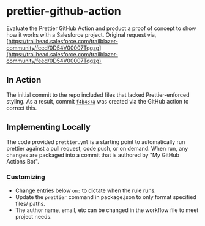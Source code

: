 # prettier-github-action

Evaluate the Prettier GitHub Action and product a proof of concept to show how it works with a Salesforce project. Original request via, [https://trailhead.salesforce.com/trailblazer-community/feed/0D54V00007Tqgzg](https://trailhead.salesforce.com/trailblazer-community/feed/0D54V00007Tqgzg)

## In Action

The initial commit to the repo included files that lacked Prettier-enforced styling. As a result, commit [`f4b437a`](https://github.com/mvogelgesang/20231212_prettier-github-action/commit/f4b437ae781d1773d436c1e1525d819a79b32ed2) was created via the GitHub action to correct this.

## Implementing Locally

The code provided `prettier.yml` is a starting point to automatically run prettier against a pull request, code push, or on demand. When run, any changes are packaged into a commit that is authored by "My GitHub Actions Bot".

### Customizing

- Change entries below `on:` to dictate when the rule runs.
- Update the `prettier` command in package.json to only format specified files/ paths.
- The author name, email, etc can be changed in the workflow file to meet project needs.
